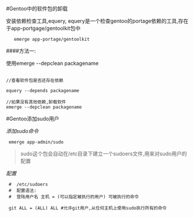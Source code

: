 
#Gentoo中的软件包的卸载

安装依赖检查工具,equery, equery是一个检查gentoo的portage依赖的工具,存在于app-portgage/gentoolkit包中

```
   emerge app-portage/gentoolkit

```



####方法一:


使用emerge --depclean packagename 

```

//查看软件包是否还存在依赖

equery --depends packagename 

//如果没有其他依赖,卸载软件
emerge --depclean packagename

```



#Gentoo添加sudo用户

*添加sudo命令*

```
 emerge app-admin/sudo

```

> sudo这个包会自动在/etc目录下建立一个sudoers文件,用来对sudo用户的配置


*配置*

```
 #  /etc/sudoers
 #  配置语法:
 #  登陆用户名 主机 = (可以指定被执行的用户) 可被执行的命令  

 git ALL = (ALL) ALL #允许git用户,从任何主机上使用sudo执行所有的命令
 

```
